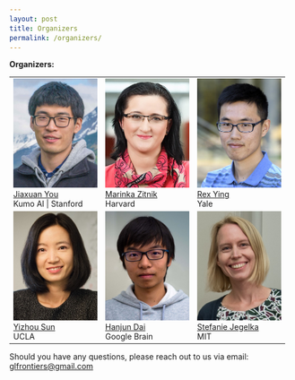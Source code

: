 ```yaml
---
layout: post
title: Organizers
permalink: /organizers/
---
```


**Organizers:**
<table>
  <tr>
    <td> 
      <img src="https://github.com/graph-learning/glfrontiers.github.io/blob/main/images/JiaxuanYou.jpg?raw=true"  alt="1" width = 150px height = 195px ><br />
      <a href="https://cs.stanford.edu/~jiaxuan/">Jiaxuan You</a><br />
      Kumo AI | Stanford
    </td>
    <td> 
      <img src="https://github.com/graph-learning/glfrontiers.github.io/blob/main/images/MarinkaZitnik.jpg?raw=true"  alt="1" width = 150px height = 195px ><br />
      <a href="https://zitniklab.hms.harvard.edu/">Marinka Zitnik</a><br />
      Harvard
    </td>
    <td> 
      <img src="https://github.com/graph-learning/glfrontiers.github.io/blob/main/images/RexYing.jpg?raw=true"  alt="1" width = 150px height = 195px ><br />
      <a href="https://cs.stanford.edu/~rexy/">Rex Ying</a><br />
      Yale
    </td>
  </tr>
  <tr>
    <td> 
      <img src="https://github.com/graph-learning/glfrontiers.github.io/blob/main/images/YizhouSun.jpg?raw=true"  alt="1" width = 150px height = 195px ><br />
      <a href="https://web.cs.ucla.edu/~yzsun/">Yizhou Sun</a><br />
      UCLA
    </td>
    <td> 
      <img src="https://github.com/graph-learning/glfrontiers.github.io/blob/main/images/HanjunDai.jpg?raw=true"  alt="1" width = 150px height = 195px ><br />
      <a href="https://hanjun-dai.github.io/">Hanjun Dai</a><br />
      Google Brain
    </td>
    <td> 
      <img src="https://github.com/graph-learning/glfrontiers.github.io/blob/main/images/StefanieJegelka.jpg?raw=true"  alt="1" width = 150px height = 195px ><br />
      <a href="https://people.csail.mit.edu/stefje/">Stefanie Jegelka</a><br />
      MIT
    </td>
  </tr> 
</table>


Should you have any questions, please reach out to us via email:<br>
[glfrontiers@gmail.com
](mailto:glfrontiers@gmail.com)
